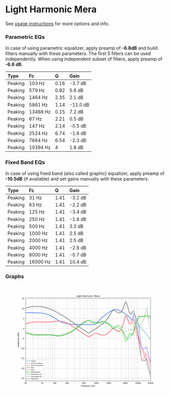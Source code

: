 # Light Harmonic Mera
See [usage instructions](https://github.com/jaakkopasanen/AutoEq#usage) for more options and info.

### Parametric EQs
In case of using parametric equalizer, apply preamp of **-6.8dB** and build filters manually
with these parameters. The first 5 filters can be used independently.
When using independent subset of filters, apply preamp of **-6.8 dB**.

| Type    | Fc       |    Q | Gain     |
|:--------|:---------|:-----|:---------|
| Peaking | 103 Hz   | 0.16 | -3.7 dB  |
| Peaking | 579 Hz   | 0.82 | 5.6 dB   |
| Peaking | 1464 Hz  | 2.35 | 2.1 dB   |
| Peaking | 5861 Hz  | 1.14 | -11.0 dB |
| Peaking | 13468 Hz | 0.15 | 7.2 dB   |
| Peaking | 67 Hz    | 2.21 | 0.5 dB   |
| Peaking | 147 Hz   | 2.14 | -0.5 dB  |
| Peaking | 2524 Hz  | 6.74 | -1.6 dB  |
| Peaking | 7664 Hz  | 6.54 | -2.3 dB  |
| Peaking | 10394 Hz | 4    | 1.8 dB   |

### Fixed Band EQs
In case of using fixed band (also called graphic) equalizer, apply preamp of **-10.5dB**
(if available) and set gains manually with these parameters.

| Type    | Fc       |    Q | Gain    |
|:--------|:---------|:-----|:--------|
| Peaking | 31 Hz    | 1.41 | -3.1 dB |
| Peaking | 63 Hz    | 1.41 | -2.2 dB |
| Peaking | 125 Hz   | 1.41 | -3.4 dB |
| Peaking | 250 Hz   | 1.41 | -1.8 dB |
| Peaking | 500 Hz   | 1.41 | 3.3 dB  |
| Peaking | 1000 Hz  | 1.41 | 2.5 dB  |
| Peaking | 2000 Hz  | 1.41 | 2.5 dB  |
| Peaking | 4000 Hz  | 1.41 | -2.6 dB |
| Peaking | 8000 Hz  | 1.41 | -0.7 dB |
| Peaking | 16000 Hz | 1.41 | 10.4 dB |

### Graphs
![](./Light%20Harmonic%20Mera.png)
